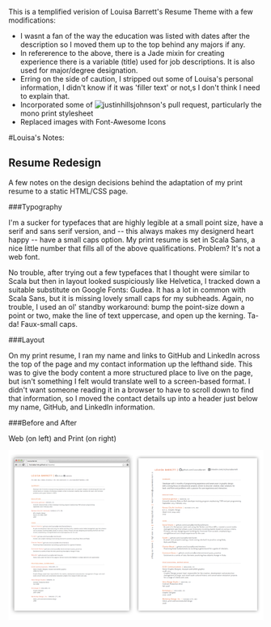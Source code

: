 This is a templified verision of Louisa Barrett's Resume Theme with a few modifications:

- I wasnt a fan of the way the education was listed with dates after the description so I moved them up to the top behind any majors if any.
- In refererence to the above, there is a Jade mixin for creating experience there is a variable (title) used for job descriptions. It is also used for major/degree designation.
- Erring on the side of caution, I stripped out some of Louisa's personal information, I didn't know if it was 'filler text' or not,s I don't think I need to explain that. 
- Incorporated some of ![justinhillsjohnson](https://github.com/LouisaBarrett/resume/pull/18/files)'s pull request, particularly the mono print stylesheet
- Replaced images with Font-Awesome Icons

#Louisa's Notes:

## Resume Redesign

A few notes on the design decisions behind the adaptation of my print resume to a static HTML/CSS page.

###Typography

I'm a sucker for typefaces that are highly legible at a small point size, have a serif and sans serif version, and -- this always makes my designerd heart happy -- have a small caps option. My print resume is set in Scala Sans, a nice little number that fills all of the above qualifications. Problem? It's not a web font. 

No trouble, after trying out a few typefaces that I thought were similar to Scala but then in layout looked suspiciously like Helvetica, I tracked down a suitable substitute on Google Fonts: Gudea. It has a lot in common with Scala Sans, but it is missing lovely small caps for my subheads. Again, no trouble, I used an ol' standby workaround: bump the point-size down a point or two, make the line of text uppercase, and open up the kerning. Ta-da! Faux-small caps.

###Layout

On my print resume, I ran my name and links to GitHub and LinkedIn across the top of the page and my contact information up the lefthand side. This was to give the body content a more structured place to live on the page, but isn't something I felt would translate well to a screen-based format. I didn't want someone reading it in a browser to have to scroll down to find that information, so I moved the contact details up into a header just below my name, GitHub, and LinkedIn information.

###Before and After

Web (on left) and Print (on right)

![Compare](img/resume_compare.png)
